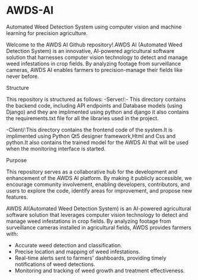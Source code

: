 # AWDS-AI
 Automated Weed Detection System using computer vision and machine learning for precision agriculture.

Welcome to the AWDS AI Github repository!.AWDS AI (Automated Weed Detection System) is an innovative, AI-powered agricultural software solution that harnesses computer vision technology to detect and manage weed infestations in crop fields. By analyzing footage from surveillance cameras, AWDS AI enables farmers to precision-manage their fields like never before.


Structure

This repository is structured as follows:
-Server/:- This directory contains the backend code, including API endpoints and Database models (using Django) and they are implimented using python and django it also contains the requirements.txt file for all the libraries used in the project.

-Client/:This directory contains the frontend code of the system.It is implimented using Python Qt5 designer framework,Html and Css and python.It also contains the trained model for the AWDS AI that will be used when the monitoring interface is started.  

Purpose

This repository serves as a collaborative hub for the development and enhancement of the AWDS AI platform. By making it publicly accessible, we encourage community involvement, enabling developers, contributors, and users to explore the code, identify areas for improvement, and propose new features.

AWDS AI(Automated Weed Detection System) is an AI-powered agricultural software solution that leverages computer vision technology to detect and manage weed infestations in crop fields. By analyzing footage from surveillance cameras installed in agricultural fields, AWDS provides farmers with:
- Accurate weed detection and classification.
- Precise location and mapping of weed infestations.
- Real-time alerts sent to farmers' dashboards, providing timely notifications of weed detections.
- Monitoring and tracking of weed growth and treatment effectiveness.



